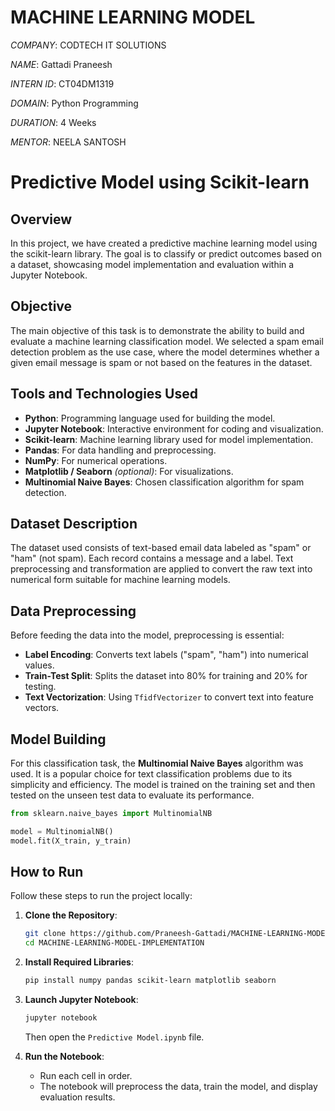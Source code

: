 # MACHINE LEARNING MODEL

*COMPANY*: CODTECH IT SOLUTIONS

*NAME*: Gattadi Praneesh

*INTERN ID*: CT04DM1319

*DOMAIN*: Python Programming

*DURATION*: 4 Weeks

*MENTOR*: NEELA SANTOSH

# Predictive Model using Scikit-learn

## Overview

In this project, we have created a predictive machine learning model using the scikit-learn library. The goal is to classify or predict outcomes based on a dataset, showcasing model implementation and evaluation within a Jupyter Notebook.

## Objective

The main objective of this task is to demonstrate the ability to build and evaluate a machine learning classification model. We selected a spam email detection problem as the use case, where the model determines whether a given email message is spam or not based on the features in the dataset.

## Tools and Technologies Used

- **Python**: Programming language used for building the model.
- **Jupyter Notebook**: Interactive environment for coding and visualization.
- **Scikit-learn**: Machine learning library used for model implementation.
- **Pandas**: For data handling and preprocessing.
- **NumPy**: For numerical operations.
- **Matplotlib / Seaborn** *(optional)*: For visualizations.
- **Multinomial Naive Bayes**: Chosen classification algorithm for spam detection.

## Dataset Description

The dataset used consists of text-based email data labeled as "spam" or "ham" (not spam). Each record contains a message and a label. Text preprocessing and transformation are applied to convert the raw text into numerical form suitable for machine learning models.

## Data Preprocessing

Before feeding the data into the model, preprocessing is essential:
- **Label Encoding**: Converts text labels ("spam", "ham") into numerical values.
- **Train-Test Split**: Splits the dataset into 80% for training and 20% for testing.
- **Text Vectorization**: Using `TfidfVectorizer` to convert text into feature vectors.

## Model Building

For this classification task, the **Multinomial Naive Bayes** algorithm was used. It is a popular choice for text classification problems due to its simplicity and efficiency. The model is trained on the training set and then tested on the unseen test data to evaluate its performance.

```python
from sklearn.naive_bayes import MultinomialNB

model = MultinomialNB()
model.fit(X_train, y_train)
```

## How to Run

Follow these steps to run the project locally:

1. **Clone the Repository**:
   ```bash
   git clone https://github.com/Praneesh-Gattadi/MACHINE-LEARNING-MODEL-IMPLEMENTATION.git
   cd MACHINE-LEARNING-MODEL-IMPLEMENTATION
   ```

2. **Install Required Libraries**:
   ```bash
   pip install numpy pandas scikit-learn matplotlib seaborn
   ```

3. **Launch Jupyter Notebook**:
   ```bash
   jupyter notebook
   ```
   Then open the `Predictive Model.ipynb` file.

4. **Run the Notebook**:
   - Run each cell in order.
   - The notebook will preprocess the data, train the model, and display evaluation results.

